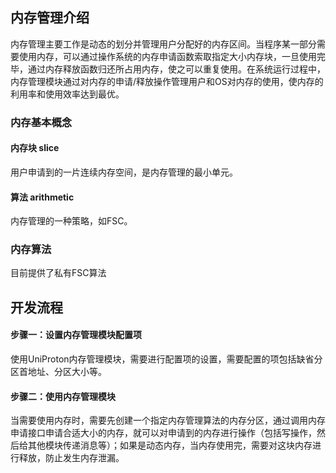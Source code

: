 ## 内存管理介绍

内存管理主要工作是动态的划分并管理用户分配好的内存区间。当程序某一部分需要使用内存，可以通过操作系统的内存申请函数索取指定大小内存块，一旦使用完毕，通过内存释放函数归还所占用内存，使之可以重复使用。在系统运行过程中，内存管理模块通过对内存的申请/释放操作管理用户和OS对内存的使用，使内存的利用率和使用效率达到最优。

### 内存基本概念

#### 内存块 slice
用户申请到的一片连续内存空间，是内存管理的最小单元。

#### 算法 arithmetic
内存管理的一种策略，如FSC。

### 内存算法
目前提供了私有FSC算法

## 开发流程
#### 步骤一：设置内存管理模块配置项

使用UniProton内存管理模块，需要进行配置项的设置，需要配置的项包括缺省分区首地址、分区大小等。

#### 步骤二：使用内存管理模块

当需要使用内存时，需要先创建一个指定内存管理算法的内存分区，通过调用内存申请接口申请合适大小的内存，就可以对申请到的内存进行操作（包括写操作，然后给其他模块传递消息等）；如果是动态内存，当内存使用完，需要对这块内存进行释放，防止发生内存泄漏。

